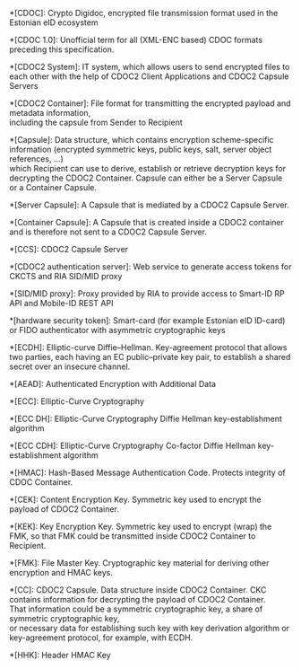 <!-- This file contains acronyms, which will be highlighted and provided with a tooltip in the built HTML -->
<!-- markdownlint-disable first-line-heading -->

*[CDOC]: Crypto Digidoc, encrypted file transmission format used in the Estonian eID ecosystem

*[CDOC 1.0]: Unofficial term for all (XML-ENC based) CDOC formats preceding this specification.

*[CDOC2 System]: IT system, which allows users to send encrypted files to each other with the help of CDOC2 Client Applications and CDOC2 Capsule Servers

*[CDOC2 Container]: File format for transmitting the encrypted payload and metadata information, <br/>including the capsule from Sender to Recipient

*[Capsule]: Data structure, which contains encryption scheme-specific information (encrypted symmetric keys, public keys, salt, server object references, ...)<br/>which Recipient can use to derive, establish or retrieve decryption keys for decrypting the CDOC2 Container. Capsule can either be a Server Capsule or a Container Capsule.

*[Server Capsule]: A Capsule that is mediated by a CDOC2 Capsule Server.

*[Container Capsule]: A Capsule that is created inside a CDOC2 container and is therefore not sent to a CDOC2 Capsule Server.

*[CCS]: CDOC2 Capsule Server

*[CDOC2 authentication server]: Web service to generate access tokens for CKCTS and RIA SID/MID proxy

*[SID/MID proxy]: Proxy provided by RIA to provide access to Smart-ID RP API and Mobile-ID REST API

*[hardware security token]: Smart-card (for example Estonian eID ID-card) or FIDO authenticator with asymmetric cryptographic keys

*[ECDH]: Elliptic-curve Diffie–Hellman. Key-agreement protocol that allows two parties, each having an EC public–private key pair, to establish a shared secret over an insecure channel.

*[AEAD]: Authenticated Encryption with Additional Data

*[ECC]: Elliptic-Curve Cryptography

*[ECC DH]: Elliptic-Curve Cryptography Diffie Hellman key-establishment algorithm

*[ECC CDH]: Elliptic-Curve Cryptography Co-factor Diffie Hellman key-establishment algorithm

*[HMAC]: Hash-Based Message Authentication Code. Protects integrity of CDOC Container.

<!--- acronyms about various keys -->

*[CEK]: Content Encryption Key. Symmetric key used to encrypt the payload of CDOC2 Container.

*[KEK]: Key Encryption Key. Symmetric key used to encrypt (wrap) the FMK, so that FMK could be transmitted inside CDOC2 Container to Recipient.

*[FMK]: File Master Key. Cryptographic key material for deriving other encryption and HMAC keys.

*[CC]: CDOC2 Capsule. Data structure inside CDOC2 Container. CKC contains information for decrypting the payload of CDOC2 Container. <br/> That information could be a symmetric cryptographic key, a share of symmetric cryptographic key, <br/> or necessary data for establishing such key with key derivation algorithm or key-agreement protocol, for example, with ECDH.

*[HHK]: Header HMAC Key
